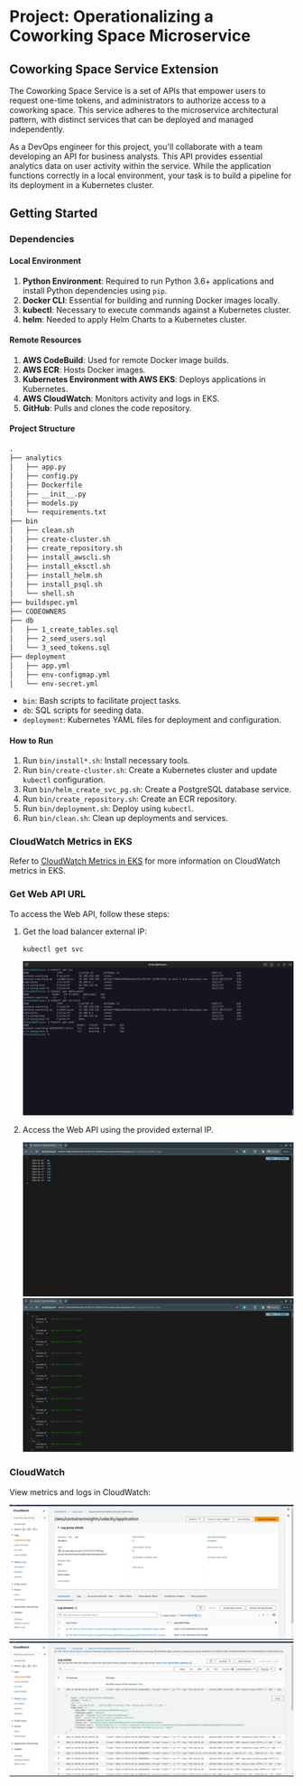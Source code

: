 # Project: Operationalizing a Coworking Space Microservice

## Coworking Space Service Extension

The Coworking Space Service is a set of APIs that empower users to request one-time tokens, and administrators to authorize access to a coworking space. This service adheres to the microservice architectural pattern, with distinct services that can be deployed and managed independently.

As a DevOps engineer for this project, you'll collaborate with a team developing an API for business analysts. This API provides essential analytics data on user activity within the service. While the application functions correctly in a local environment, your task is to build a pipeline for its deployment in a Kubernetes cluster.

## Getting Started

### Dependencies

#### Local Environment
1. **Python Environment**: Required to run Python 3.6+ applications and install Python dependencies using `pip`.
2. **Docker CLI**: Essential for building and running Docker images locally.
3. **kubectl**: Necessary to execute commands against a Kubernetes cluster.
4. **helm**: Needed to apply Helm Charts to a Kubernetes cluster.

#### Remote Resources

1. **AWS CodeBuild**: Used for remote Docker image builds.
2. **AWS ECR**: Hosts Docker images.
3. **Kubernetes Environment with AWS EKS**: Deploys applications in Kubernetes.
4. **AWS CloudWatch**: Monitors activity and logs in EKS.
5. **GitHub**: Pulls and clones the code repository.


#### Project Structure
```shell
.
├── analytics
│   ├── app.py
│   ├── config.py
│   ├── Dockerfile
│   ├── __init__.py
│   ├── models.py
│   └── requirements.txt
├── bin
│   ├── clean.sh
│   ├── create-cluster.sh
│   ├── create_repository.sh
│   ├── install_awscli.sh
│   ├── install_eksctl.sh
│   ├── install_helm.sh
│   ├── install_psql.sh
│   └── shell.sh
├── buildspec.yml
├── CODEOWNERS
├── db
│   ├── 1_create_tables.sql
│   ├── 2_seed_users.sql
│   └── 3_seed_tokens.sql
├── deployment
│   ├── app.yml
│   ├── env-configmap.yml
│   └── env-secret.yml
```

- `bin`: Bash scripts to facilitate project tasks.
- `db`: SQL scripts for seeding data.
- `deployment`: Kubernetes YAML files for deployment and configuration.

#### How to Run

1. Run `bin/install*.sh`: Install necessary tools.
2. Run `bin/create-cluster.sh`: Create a Kubernetes cluster and update `kubectl` configuration.
3. Run `bin/helm_create_svc_pg.sh`: Create a PostgreSQL database service.
4. Run `bin/create_repository.sh`: Create an ECR repository.
5. Run `bin/deployment.sh`: Deploy using `kubectl`.
6. Run `bin/clean.sh`: Clean up deployments and services.

### CloudWatch Metrics in EKS

Refer to [CloudWatch Metrics in EKS](https://docs.aws.amazon.com/AmazonCloudWatch/latest/monitoring/install-CloudWatch-Observability-EKS-addon.html) for more information on CloudWatch metrics in EKS.

### Get Web API URL

To access the Web API, follow these steps:

1. Get the load balancer external IP:

   ```shell
   kubectl get svc
   ```

   ![Kubectl Get SVC](./Screenshots/Kubectl_get_svc.png)

2. Access the Web API using the provided external IP.

   ![Web API](./Screenshots/Api_1.png)
   ![Web API](./Screenshots/Api_2.png)

### CloudWatch

View metrics and logs in CloudWatch:

![CloudWatch](./Screenshots/Cloudwatch_1.png)
![CloudWatch](./Screenshots/Cloudwatch_2.png)
